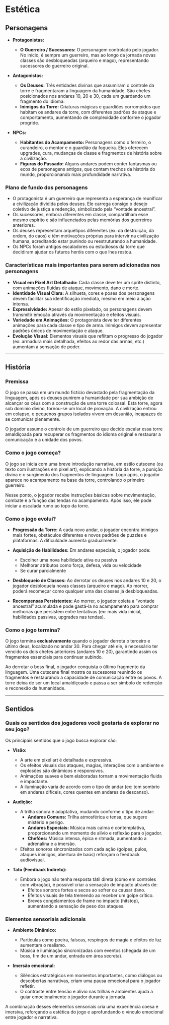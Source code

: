 # Estética

## Personagens

- **Protagonistas:**
  - **O Guerreiro / Sucessores:** O personagem controlado pelo jogador. No início, é sempre um guerreiro, mas ao longo da jornada novas classes são desbloqueadas (arqueiro e mago), representando sucessores do guerreiro original.
  
- **Antagonistas:**
  - **Os Deuses:** Três entidades divinas que assumiram o controle da torre e fragmentaram a linguagem da humanidade. São chefes posicionados nos andares 10, 20 e 30, cada um guardando um fragmento do idioma.
  - **Inimigos da Torre:** Criaturas mágicas e guardiões corrompidos que habitam os andares da torre, com diferentes padrões de ataque e comportamento, aumentando de complexidade conforme o jogador progride.

- **NPCs:**
  - **Habitantes do Acampamento:** Personagens como o ferreiro, o curandeiro, o mentor e o guardião da fogueira. Eles oferecem upgrades, cura, mudanças de classe e fragmentos de história sobre a civilização.
  - **Figuras do Passado:** Alguns andares podem conter fantasmas ou ecos de personagens antigos, que contam trechos da história do mundo, proporcionando mais profundidade narrativa.

### Plano de fundo dos personagens

- O protagonista é um guerreiro que representa a esperança de reunificar a civilização dividida pelos deuses. Ele carrega consigo o desejo coletivo de justiça e redenção, simbolizado pela “vontade ancestral”.
- Os sucessores, embora diferentes em classe, compartilham esse mesmo espírito e são influenciados pelas memórias dos guerreiros anteriores.
- Os deuses representam arquétipos diferentes (ex: da destruição, da ordem, do caos) e têm motivações próprias para intervir na civilização humana, acreditando estar punindo ou reestruturando a humanidade.
- Os NPCs foram antigos escaladores ou estudiosos da torre que decidiram ajudar os futuros heróis com o que lhes restou.

### Características mais importantes para serem adicionadas nos personagens

- **Visual em Pixel Art Detalhado:** Cada classe deve ter um sprite distinto, com animações fluídas de ataque, movimento, dano e morte.
- **Identidade Visual Clara:** A silhueta, cores e poses dos personagens devem facilitar sua identificação imediata, mesmo em meio à ação intensa.
- **Expressividade:** Apesar do estilo pixelado, os personagens devem transmitir emoção através da movimentação e efeitos visuais.
- **Variedade em Animações:** O protagonista deve ter diferentes animações para cada classe e tipo de arma. Inimigos devem apresentar padrões únicos de movimentação e ataque.
- **Evolução Visual:** Elementos visuais que reflitam o progresso do jogador (ex: armadura mais detalhada, efeitos ao redor das armas, etc.) aumentam a sensação de poder.

---

## História

### Premissa

O jogo se passa em um mundo fictício devastado pela fragmentação da linguagem, após os deuses punirem a humanidade por sua ambição de alcançar os céus com a construção de uma torre colossal. Esta torre, agora sob domínio divino, tornou-se um local de provação. A civilização entrou em colapso, e pequenos grupos isolados vivem em desunião, incapazes de se comunicar plenamente.

O jogador assume o controle de um guerreiro que decide escalar essa torre amaldiçoada para recuperar os fragmentos do idioma original e restaurar a comunicação e a unidade dos povos.

### Como o jogo começa?

O jogo se inicia com uma breve introdução narrativa, em estilo cutscene (ou texto com ilustrações em pixel art), explicando a história da torre, a punição divina e o surgimento dos fragmentos de linguagem. Logo após, o jogador aparece no acampamento na base da torre, controlando o primeiro guerreiro.

Nesse ponto, o jogador recebe instruções básicas sobre movimentação, combate e a função das tendas no acampamento. Após isso, ele pode iniciar a escalada rumo ao topo da torre.

### Como o jogo evolui?

- **Progressão da Torre:**
  A cada novo andar, o jogador encontra inimigos mais fortes, obstáculos diferentes e novos padrões de puzzles e plataformas. A dificuldade aumenta gradualmente.

- **Aquisição de Habilidades:**
  Em andares especiais, o jogador pode:
    - Escolher uma nova habilidade ativa ou passiva
    - Melhorar atributos como força, defesa, vida ou velocidade
    - Se curar parcialmente

- **Desbloqueio de Classes:**
  Ao derrotar os deuses nos andares 10 e 20, o jogador desbloqueia novas classes (arqueiro e mago). Ao morrer, poderá recomeçar como qualquer uma das classes já desbloqueadas.

- **Recompensas Persistentes:**
  Ao morrer, o jogador coleta a “vontade ancestral” acumulada e pode gastá-la no acampamento para comprar melhorias que persistem entre tentativas (ex: mais vida inicial, habilidades passivas, upgrades nas tendas).

### Como o jogo termina?

O jogo termina **exclusivamente** quando o jogador derrota o terceiro e último deus, localizado no andar 30. Para chegar até ele, é necessário ter vencido os dois chefes anteriores (andares 10 e 20), garantindo assim os fragmentos essenciais para continuar subindo.

Ao derrotar o boss final, o jogador conquista o último fragmento da linguagem. Uma cutscene final mostra os sucessores reunindo os fragmentos e restaurando a capacidade de comunicação entre os povos. A torre deixa de ser um local amaldiçoado e passa a ser símbolo de redenção e reconexão da humanidade.

---

## Sentidos

### Quais os sentidos dos jogadores você gostaria de explorar no seu jogo?

Os principais sentidos que o jogo busca explorar são:

- **Visão:**  
  - A arte em pixel art é detalhada e expressiva.
  - Os efeitos visuais dos ataques, magias, interações com o ambiente e explosões são dinâmicos e responsivos.
  - Animações suaves e bem elaboradas tornam a movimentação fluida e impactante.
  - A iluminação varia de acordo com o tipo de andar (ex: tom sombrio em andares difíceis, cores quentes em andares de descanso).

- **Audição:**
  - A trilha sonora é adaptativa, mudando conforme o tipo de andar:
    - **Andares Comuns:** Trilha atmosférica e tensa, que sugere mistério e perigo.
    - **Andares Especiais:** Música mais calma e contemplativa, proporcionando um momento de alívio e reflexão para o jogador.
    - **Chefões:** Música intensa, épica e ritmada, aumentando a adrenalina e a imersão.
  - Efeitos sonoros sincronizados com cada ação (golpes, pulos, ataques inimigos, abertura de baús) reforçam o feedback audiovisual.

- **Tato (Feedback Indireto):**
  - Embora o jogo não tenha resposta tátil direta (como em controles com vibração), é possível criar a sensação de impacto através de:
    - Efeitos sonoros fortes e secos ao sofrer ou causar dano.
    - Efeitos visuais de tela tremendo ao receber um golpe crítico.
    - Breves congelamentos de frame no impacto (hitstop), aumentando a sensação de peso dos ataques.

### Elementos sensoriais adicionais

- **Ambiente Dinâmico:**
  - Partículas como poeira, faíscas, respingos de magia e efeitos de luz aumentam o realismo.
  - Música e iluminação sincronizadas com eventos (chegada de um boss, fim de um andar, entrada em área secreta).

- **Imersão emocional:**
  - Silêncios estratégicos em momentos importantes, como diálogos ou descobertas narrativas, criam uma pausa emocional para o jogador refletir.
  - O contraste entre tensão e alívio nas trilhas e ambientes ajuda a guiar emocionalmente o jogador durante a jornada.

A combinação desses elementos sensoriais cria uma experiência coesa e imersiva, reforçando a estética do jogo e aprofundando o vínculo emocional entre jogador e narrativa.
